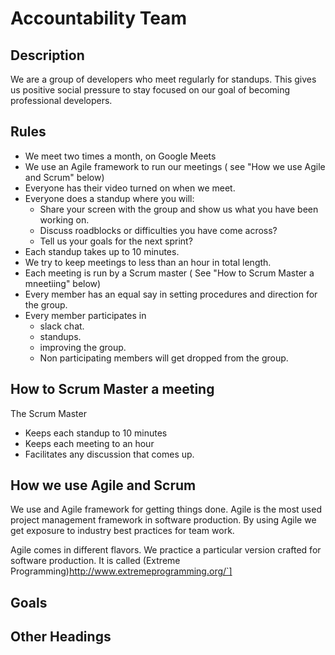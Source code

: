# Accountability Team 
## Description
We are a group of developers who meet regularly for standups. This gives us positive social pressure to stay focused on our goal of becoming professional developers.

## Rules
- We meet two times a month, on Google Meets
- We use an Agile framework to run our meetings ( see "How we use Agile and Scrum" below)
- Everyone has their video turned on when we meet.
- Everyone does a standup where you will:
  - Share your screen with the group and show us what you have been working on.
  - Discuss roadblocks or difficulties you have come across?
  - Tell us your goals for the next sprint?
- Each standup takes up to 10 minutes.
- We try to keep meetings to less than an hour in total length.
- Each meeting is run by a Scrum master ( See "How to Scrum Master a mneetiing" below)
- Every member has an equal say in setting procedures and direction for the group.
- Every member participates in
  - slack chat.
  - standups.
  - improving the group.
  - Non participating members will get dropped from the group.  

## How to Scrum Master a meeting
The Scrum Master
-   Keeps each standup to 10 minutes
-   Keeps each meeting to an hour
-   Facilitates any discussion that comes up.


## How we use Agile and Scrum
We use and Agile framework for getting things done. Agile is the most used project management framework in software production. By using Agile we get exposure to industry best practices for team work. 

Agile comes in different flavors. We practice a particular version crafted for software production. It is called (Extreme Programming)http://www.extremeprogramming.org/`]

## Goals

## Other Headings

